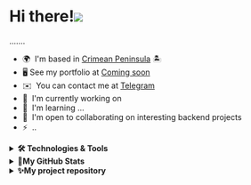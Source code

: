 Hi there!![](https://user-images.githubusercontent.com/18350557/176309783-0785949b-9127-417c-8b55-ab5a4333674e.gif)
=

.......

* 🌍  I'm based in [Crimean Peninsula](https://www.google.com/maps/place/%D0%9A%D1%80%D1%8B%D0%BC%D1%81%D0%BA%D0%B8%D0%B9+%D0%BF%D0%BE%D0%BB%D1%83%D0%BE%D1%81%D1%82%D1%80%D0%BE%D0%B2/data=!4m2!3m1!1s0x40eac2a37171b3f7:0x2a6f09e02affbaeb?sa=X&ved=1t:242&ictx=111) 🏝
* 🖥️  See my portfolio at [Coming soon](http://...)
* ✉️  You can contact me at [Telegram](https://t.me/LID6393)
* 🚀  I'm currently working on [](http://...)
* 🧠  I'm learning ...
* 🤝  I'm open to collaborating on interesting backend projects
* ⚡  ..

<details>
<summary><b>🛠️ Technologies & Tools</b></summary>

|Main|
|:-:|
|<a href="https://www.python.org/" target="_blank" rel="noreferrer"><img src="https://raw.githubusercontent.com/danielcranney/readme-generator/main/public/icons/skills/python-colored.svg" width="36" height="36" alt="Python" /></a> <a href="https://www.linux.org" target="_blank" rel="noreferrer"><img src="https://raw.githubusercontent.com/danielcranney/readme-generator/main/public/icons/skills/linux-colored.svg" width="36" height="36" alt="Linux" /></a> <a href="https://git-scm.com/" target="_blank" rel="noreferrer"><img src="https://raw.githubusercontent.com/danielcranney/readme-generator/main/public/icons/skills/git-colored.svg" width="36" height="36" alt="Git" /></a> <a href="https://www.docker.com/" target="_blank" rel="noreferrer"><img src="https://raw.githubusercontent.com/danielcranney/readme-generator/main/public/icons/skills/docker-colored.svg" width="36" height="36" alt="Docker" /></a> <a href="https://docs.docker.com/compose/" target="_blank" rel="noreferrer"><img src="https://github.com/Sluchainost/Sluchainost/blob/main/imgs/docker-compose-icon.svg" width="36" height="36" alt="Docker Compose" /></a> <a href="https://www.gnu.org/software/bash/" target="_blank" rel="noreferrer"><img src="https://raw.githubusercontent.com/danielcranney/readme-generator/main/public/icons/skills/gnubash-colored.svg" width="36" height="36" alt="GNU Bash" /></a> <a href="https://fastapi.tiangolo.com/" target="_blank" rel="noreferrer"><img src="https://raw.githubusercontent.com/danielcranney/readme-generator/main/public/icons/skills/fastapi-colored.svg" width="36" height="36" alt="Fast API" /></a> <a href="https://www.mysql.com/" target="_blank" rel="noreferrer"><img src="https://raw.githubusercontent.com/danielcranney/readme-generator/main/public/icons/skills/mysql-colored.svg" width="36" height="36" alt="MySQL" /></a>|
|**Experienced**|
|<a href="https://www.vim.org/" target="_blank" rel="noreferrer"><img src="https://raw.githubusercontent.com/danielcranney/readme-generator/main/public/icons/skills/vim-colored.svg" width="36" height="36" alt="Vim" /></a> <a href="https://developer.mozilla.org/en-US/docs/Glossary/HTML5" target="_blank" rel="noreferrer"><img src="https://raw.githubusercontent.com/danielcranney/readme-generator/main/public/icons/skills/html5-colored.svg" width="36" height="36" alt="HTML5" /></a> <a href="https://www.w3.org/TR/CSS/#css" target="_blank" rel="noreferrer"><img src="https://raw.githubusercontent.com/danielcranney/readme-generator/main/public/icons/skills/css3-colored.svg" width="36" height="36" alt="CSS3" /></a> <a href="https://aiogram.dev/" target="_blank" rel="noreferrer"><img src="https://github.com/Sluchainost/Sluchainost/blob/main/imgs/aiogram-icon.svg" width="36" height="36" alt="Aiogram" /></a> <a href="https://redis.io/" target="_blank" rel="noreferrer"><img src="https://github.com/Sluchainost/Sluchainost/blob/main/imgs/redis-icon.svg" width="36" height="36" alt="Aiogram" /></a>|
|**Explore & Use**|
|<a href="https://docs.nginx.com/" target="_blank" rel="noreferrer"><img src="https://github.com/Sluchainost/Sluchainost/blob/main/imgs/nginx-icon.svg" width="36" height="36" alt="Nginx" /></a> <a href="https://www.postgresql.org/" target="_blank" rel="noreferrer"><img src="https://raw.githubusercontent.com/danielcranney/readme-generator/main/public/icons/skills/postgresql-colored.svg" width="36" height="36" alt="PostgreSQL" /></a> <a href="https://www.sqlalchemy.org/" target="_blank" rel="noreferrer"><img src="https://github.com/Sluchainost/Sluchainost/blob/main/imgs/sqlalchemy-icon.svg" width="36" height="36" alt="SQLAlchemy" /></a> <a href="https://httpd.apache.org/" target="_blank" rel="noreferrer"><img src="https://github.com/Sluchainost/Sluchainost/blob/main/imgs/apache-icon.svg" width="36" height="36" alt="Apache" /></a> <a href="https://www.djangoproject.com/" target="_blank" rel="noreferrer"><img src="https://github.com/Sluchainost/Sluchainost/blob/main/imgs/django-icon.svg" width="36" height="36" alt="Django" /></a> <a href="https://docs.pytest.org/en/stable/" target="_blank" rel="noreferrer"><img src="https://github.com/Sluchainost/Sluchainost/blob/main/imgs/pytest-icon.svg" width="36" height="36" alt="pytest" /></a>|
|**Tools**|
|<a href="https://code.visualstudio.com/" target="_blank" rel="noreferrer"><img src="https://raw.githubusercontent.com/danielcranney/readme-generator/main/public/icons/skills/visualstudiocode-colored.svg" width="36" height="36" alt="VS Code" /></a> <a href="https://www.markdownguide.org/" target="_blank" rel="noreferrer"><img src="https://github.com/Sluchainost/Sluchainost/blob/main/imgs/markdown-icon.svg" width="36" height="36" alt="Markdown" /></a> <a href="https://openai.com/" target="_blank" rel="noreferrer"><img src="https://github.com/Sluchainost/Sluchainost/blob/main/imgs/openai-icon.svg" width="36" height="36" alt="OpenAI" /></a>|
</details>
<details>
<summary><b>🌟My GitHub Stats</b></summary>
<p align="left"><img src="https://komarev.com/ghpvc/?username=Sluchainost&color=ff69b4&style=for-the-badge&label=PROFILE+VIEWS"></p>
<p><img align="left" src="https://github-readme-stats.vercel.app/api/top-langs?username=Sluchainost&theme=rose&show_icons=true&locale=en&layout=pie&size_weight=0.5&count_weight=0.5" alt="Sluchainost" /></p>
<p align="right">&nbsp;<img align="center" src="https://github-readme-stats.vercel.app/api?username=Sluchainost&hide_title=true&card_width=495px&line_height=20&theme=rose&show_icons=true&locale=en" alt="Sluchainost" /></p>
<p align="right"><img align="center" src="https://github-readme-streak-stats.herokuapp.com/?user=Sluchainost&theme=rose" alt="Sluchainost" /></p>
</details>
<details>
<summary><b>✨My project repository</b></summary>
  <a href="https://github.com/Sluchainost/My_Telegram_Bots">
  <img align="center" src="https://github-readme-stats.vercel.app/api/pin/?username=Sluchainost&repo=My_Telegram_Bots&theme=ambient_gradient&show_owner=True" />
</a>
</details>
